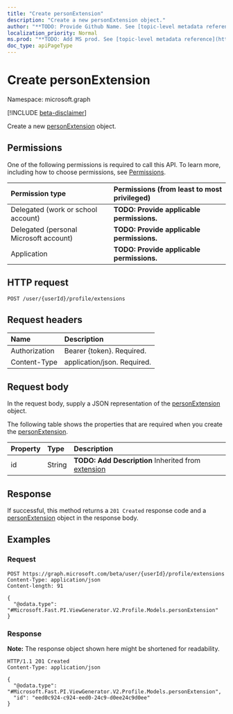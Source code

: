 ```yaml
---
title: "Create personExtension"
description: "Create a new personExtension object."
author: "**TODO: Provide Github Name. See [topic-level metadata reference](https://msgo.azurewebsites.net/add/document/guidelines/metadata.html#topic-level-metadata)**"
localization_priority: Normal
ms.prod: "**TODO: Add MS prod. See [topic-level metadata reference](https://msgo.azurewebsites.net/add/document/guidelines/metadata.html#topic-level-metadata)**"
doc_type: apiPageType
---
```


# Create personExtension
Namespace: microsoft.graph

[!INCLUDE [beta-disclaimer](../../includes/beta-disclaimer.md)]

Create a new [personExtension](../resources/personextension.md) object.

## Permissions
One of the following permissions is required to call this API. To learn more, including how to choose permissions, see [Permissions](/graph/permissions-reference).

|Permission type|Permissions (from least to most privileged)|
|:---|:---|
|Delegated (work or school account)|**TODO: Provide applicable permissions.**|
|Delegated (personal Microsoft account)|**TODO: Provide applicable permissions.**|
|Application|**TODO: Provide applicable permissions.**|

## HTTP request

<!-- {
  "blockType": "ignored"
}
-->
``` http
POST /user/{userId}/profile/extensions
```

## Request headers
|Name|Description|
|:---|:---|
|Authorization|Bearer {token}. Required.|
|Content-Type|application/json. Required.|

## Request body
In the request body, supply a JSON representation of the [personExtension](../resources/personextension.md) object.

The following table shows the properties that are required when you create the [personExtension](../resources/personextension.md).

|Property|Type|Description|
|:---|:---|:---|
|id|String|**TODO: Add Description** Inherited from [extension](../resources/extension.md)|



## Response

If successful, this method returns a `201 Created` response code and a [personExtension](../resources/personextension.md) object in the response body.

## Examples

### Request
<!-- {
  "blockType": "request",
  "name": "create_personextension_from_"
}
-->
``` http
POST https://graph.microsoft.com/beta/user/{userId}/profile/extensions
Content-Type: application/json
Content-length: 91

{
  "@odata.type": "#Microsoft.Fast.PI.ViewGenerator.V2.Profile.Models.personExtension"
}
```


### Response
**Note:** The response object shown here might be shortened for readability.
<!-- {
  "blockType": "response",
  "truncated": true,
  "@odata.type": "Microsoft.Fast.PI.ViewGenerator.V2.Profile.Models.personExtension"
}
-->
``` http
HTTP/1.1 201 Created
Content-Type: application/json

{
  "@odata.type": "#Microsoft.Fast.PI.ViewGenerator.V2.Profile.Models.personExtension",
  "id": "eed0c924-c924-eed0-24c9-d0ee24c9d0ee"
}
```

